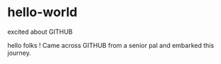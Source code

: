 # hello-world
excited about GITHUB

hello folks ! Came across GITHUB from a senior pal and embarked this journey.
